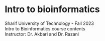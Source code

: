 # Intro to bioinformatics
Sharif University of Technology - Fall 2023           
Intro to Bioinformatics course contents          
Instructor: Dr. Akbari and Dr. Razani              
